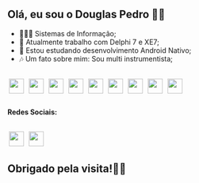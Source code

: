 ## Olá, eu sou o Douglas Pedro 🐱‍💻

- 👨🏻‍🎓  Sistemas de Informação;
- 🔭 Atualmente trabalho com Delphi 7 e XE7;
- 🌱 Estou estudando desenvolvimento Android Nativo;
- 🎶 Um fato sobre mim: Sou multi instrumentista;

<div style="display: inline_block"><br>
<img align="center" src="https://user-images.githubusercontent.com/110000657/184466536-f6845549-0f34-46dd-ad52-759ac12543de.png" height=30px width=30px hspace=3px/> 
<img align="center" src="https://user-images.githubusercontent.com/110000657/184466567-9f0c1d24-9c96-4a37-b3bb-94f344e7869e.png" height=30px width=30px hspace=3px/>
<img align="center" src="https://user-images.githubusercontent.com/110000657/184466719-949212f4-3fce-4147-8ac1-8271bba7f7db.png" height=30px width=30px hspace=3px/>
<img align="center" src="https://user-images.githubusercontent.com/110000657/184466968-430563a3-8cdd-45b1-b58c-0891e862c307.png" height=30px width=30px hspace=3px/>
<img align="center" src="https://user-images.githubusercontent.com/110000657/184542547-6abb37aa-ab89-4f73-8eef-3e9e9411134e.png" height=30px width=30px hspace=3px/> 
<img align="center" src="https://cdn.jsdelivr.net/gh/devicons/devicon/icons/androidstudio/androidstudio-original.svg" height=30px width=30px hspace=3px/ />
<img align="center" src="https://cdn.jsdelivr.net/gh/devicons/devicon/icons/git/git-plain.svg" height=30px width=30px hspace=3px/ />
<img align="center" src="https://cdn.jsdelivr.net/gh/devicons/devicon/icons/kotlin/kotlin-plain.svg" height=30px width=30px hspace=3px/ />
<img align="center" src="https://cdn.jsdelivr.net/gh/devicons/devicon/icons/java/java-plain-wordmark.svg" height=30px width=30px hspace=3px/ />     
</div>

##

<strong>Redes Sociais:</strong>
<div style="display: inline_block"><br>
     <a href="https://www.instagram.com/idouug/" target="_blank"><img src="https://user-images.githubusercontent.com/110000657/184467254-a9916311-6f9c-4e0e-a566-e0110abe144d.png" height=30px width=30px target="_blank" hspace=3px></a>
          <a href="https://www.linkedin.com/in/douglas-pedro/" target="_blank"><img src="https://user-images.githubusercontent.com/110000657/184467358-22be90c3-7280-4aa2-91c8-49a09099ecec.png" target="_blank" hspace=3px height=30px width=30px/></a>

</div>

<footer><h2>Obrigado pela visita!👋🏻</h2></footer>






